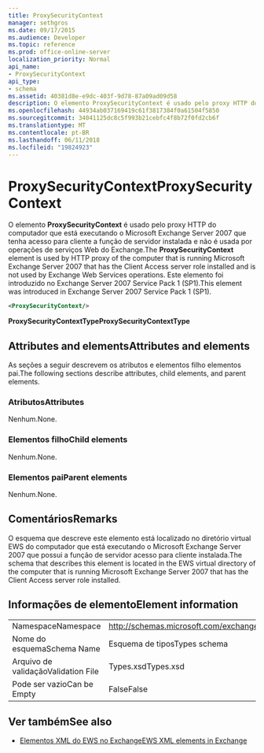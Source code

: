 ```yaml
---
title: ProxySecurityContext
manager: sethgros
ms.date: 09/17/2015
ms.audience: Developer
ms.topic: reference
ms.prod: office-online-server
localization_priority: Normal
api_name:
- ProxySecurityContext
api_type:
- schema
ms.assetid: 40381d8e-e9dc-403f-9d78-87a09ad09d58
description: O elemento ProxySecurityContext é usado pelo proxy HTTP do computador que está executando o Microsoft Exchange Server 2007 que tenha acesso para cliente a função de servidor instalada e não é usada por operações de serviços Web do Exchange. Este elemento foi introduzido no Exchange Server 2007 Service Pack 1 (SP1).
ms.openlocfilehash: 44934ab037169419c61f3817384f0a61504f5850
ms.sourcegitcommit: 34041125dc8c5f993b21cebfc4f8b72f0fd2cb6f
ms.translationtype: MT
ms.contentlocale: pt-BR
ms.lasthandoff: 06/11/2018
ms.locfileid: "19824923"
---
```

# <a name="proxysecuritycontext"></a><span data-ttu-id="0139a-104">ProxySecurityContext</span><span class="sxs-lookup"><span data-stu-id="0139a-104">ProxySecurityContext</span></span>

<span data-ttu-id="0139a-105">O elemento **ProxySecurityContext** é usado pelo proxy HTTP do computador que está executando o Microsoft Exchange Server 2007 que tenha acesso para cliente a função de servidor instalada e não é usada por operações de serviços Web do Exchange.</span><span class="sxs-lookup"><span data-stu-id="0139a-105">The **ProxySecurityContext** element is used by HTTP proxy of the computer that is running Microsoft Exchange Server 2007 that has the Client Access server role installed and is not used by Exchange Web Services operations.</span></span> <span data-ttu-id="0139a-106">Este elemento foi introduzido no Exchange Server 2007 Service Pack 1 (SP1).</span><span class="sxs-lookup"><span data-stu-id="0139a-106">This element was introduced in Exchange Server 2007 Service Pack 1 (SP1).</span></span> 
  
```xml
<ProxySecurityContext/>
```

 <span data-ttu-id="0139a-107">**ProxySecurityContextType**</span><span class="sxs-lookup"><span data-stu-id="0139a-107">**ProxySecurityContextType**</span></span>
## <a name="attributes-and-elements"></a><span data-ttu-id="0139a-108">Attributes and elements</span><span class="sxs-lookup"><span data-stu-id="0139a-108">Attributes and elements</span></span>

<span data-ttu-id="0139a-109">As seções a seguir descrevem os atributos e elementos filho elementos pai.</span><span class="sxs-lookup"><span data-stu-id="0139a-109">The following sections describe attributes, child elements, and parent elements.</span></span>
  
### <a name="attributes"></a><span data-ttu-id="0139a-110">Atributos</span><span class="sxs-lookup"><span data-stu-id="0139a-110">Attributes</span></span>

<span data-ttu-id="0139a-111">Nenhum.</span><span class="sxs-lookup"><span data-stu-id="0139a-111">None.</span></span>
  
### <a name="child-elements"></a><span data-ttu-id="0139a-112">Elementos filho</span><span class="sxs-lookup"><span data-stu-id="0139a-112">Child elements</span></span>

<span data-ttu-id="0139a-113">Nenhum.</span><span class="sxs-lookup"><span data-stu-id="0139a-113">None.</span></span>
  
### <a name="parent-elements"></a><span data-ttu-id="0139a-114">Elementos pai</span><span class="sxs-lookup"><span data-stu-id="0139a-114">Parent elements</span></span>

<span data-ttu-id="0139a-115">Nenhum.</span><span class="sxs-lookup"><span data-stu-id="0139a-115">None.</span></span>
  
## <a name="remarks"></a><span data-ttu-id="0139a-116">Comentários</span><span class="sxs-lookup"><span data-stu-id="0139a-116">Remarks</span></span>

<span data-ttu-id="0139a-117">O esquema que descreve este elemento está localizado no diretório virtual EWS do computador que está executando o Microsoft Exchange Server 2007 que possui a função de servidor acesso para cliente instalada.</span><span class="sxs-lookup"><span data-stu-id="0139a-117">The schema that describes this element is located in the EWS virtual directory of the computer that is running Microsoft Exchange Server 2007 that has the Client Access server role installed.</span></span>
  
## <a name="element-information"></a><span data-ttu-id="0139a-118">Informações de elemento</span><span class="sxs-lookup"><span data-stu-id="0139a-118">Element information</span></span>

|||
|:-----|:-----|
|<span data-ttu-id="0139a-119">Namespace</span><span class="sxs-lookup"><span data-stu-id="0139a-119">Namespace</span></span>  <br/> |http://schemas.microsoft.com/exchange/services/2006/types  <br/> |
|<span data-ttu-id="0139a-120">Nome do esquema</span><span class="sxs-lookup"><span data-stu-id="0139a-120">Schema Name</span></span>  <br/> |<span data-ttu-id="0139a-121">Esquema de tipos</span><span class="sxs-lookup"><span data-stu-id="0139a-121">Types schema</span></span>  <br/> |
|<span data-ttu-id="0139a-122">Arquivo de validação</span><span class="sxs-lookup"><span data-stu-id="0139a-122">Validation File</span></span>  <br/> |<span data-ttu-id="0139a-123">Types.xsd</span><span class="sxs-lookup"><span data-stu-id="0139a-123">Types.xsd</span></span>  <br/> |
|<span data-ttu-id="0139a-124">Pode ser vazio</span><span class="sxs-lookup"><span data-stu-id="0139a-124">Can be Empty</span></span>  <br/> |<span data-ttu-id="0139a-125">False</span><span class="sxs-lookup"><span data-stu-id="0139a-125">False</span></span>  <br/> |
   
## <a name="see-also"></a><span data-ttu-id="0139a-126">Ver também</span><span class="sxs-lookup"><span data-stu-id="0139a-126">See also</span></span>



- [<span data-ttu-id="0139a-127">Elementos XML do EWS no Exchange</span><span class="sxs-lookup"><span data-stu-id="0139a-127">EWS XML elements in Exchange</span></span>](ews-xml-elements-in-exchange.md)

